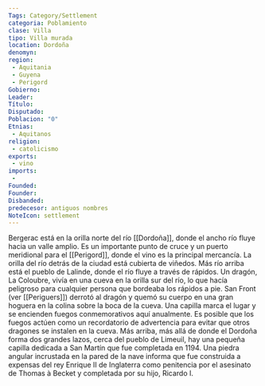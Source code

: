```yaml
---
Tags: Category/Settlement
categoria: Poblamiento
clase: Villa
tipo: Villa murada 
location: Dordoña 
denomyn: 
region: 
 - Aquitania
 - Guyena 
 - Perigord 
Gobierno:
Leader: 
Título: 
Disputado:
Poblacion: "0"
Etnias:
 - Aquitanos 
religion:
 - catolicismo
exports: 
 - vino 
imports: 
 - 
Founded: 
Founder: 
Disbanded: 
predecesor: antiguos nombres
NoteIcon: settlement
---
```




Bergerac está en la orilla norte del río [[Dordoña]], donde el ancho río fluye hacia un valle amplio. Es un importante punto de cruce y un puerto meridional para el [[Perigord]], donde el vino es la principal mercancía. La orilla del río detrás de la ciudad está cubierta de viñedos. Más río arriba está el pueblo de Lalinde, donde el río fluye a través de rápidos. Un dragón, La Coloubre, vivía en una cueva en la orilla sur del río, lo que hacía peligroso para cualquier persona que bordeaba los rápidos a pie. San Front (ver [[Periguers]])  derrotó al dragón y quemó su cuerpo en una gran hoguera en la colina sobre la boca de la cueva. Una capilla marca el lugar y se encienden fuegos conmemorativos aquí anualmente. Es posible que los fuegos actúen como un recordatorio de advertencia para evitar que otros dragones se instalen en la cueva. Más arriba, más allá de donde el Dordoña forma dos grandes lazos, cerca del pueblo de Limeuil, hay una pequeña capilla dedicada a San Martín que fue completada en 1194. Una piedra angular incrustada en la pared de la nave informa que fue construida a expensas del rey Enrique II de Inglaterra como penitencia por el asesinato de Thomas à Becket y completada por su hijo, Ricardo I.
